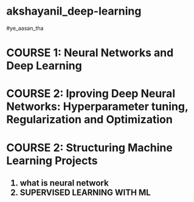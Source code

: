 # akshayanil_deep-learning
#ye_aasan_tha

# COURSE 1: Neural Networks and Deep Learning
# COURSE 2: Iproving Deep Neural Networks: Hyperparameter tuning, Regularization and Optimization
# COURSE 2: Structuring Machine Learning Projects

<h2> <ol>
  <li>what is neural network 
  <li>SUPERVISED LEARNING WITH ML
    </ol>
    </h2>

